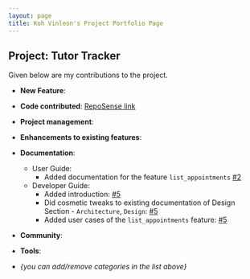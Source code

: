 ```yaml
---
layout: page
title: Koh Vinleon's Project Portfolio Page
---
```


## Project: Tutor Tracker

Given below are my contributions to the project.

* **New Feature**:
* **Code contributed**: [RepoSense link]()
* **Project management**:
* **Enhancements to existing features**:
* **Documentation**:
    * User Guide:
        * Added documentation for the feature `list_appointments` [\#2]()
    * Developer Guide:
        * Added introduction: [\#5]()
        * Did cosmetic tweaks to existing documentation of Design Section - `Architecture`, `Design`: [\#5]()
        * Added user cases of the `list_appointments` feature: [\#5]()
* **Community**:
* **Tools**:

* _{you can add/remove categories in the list above}_
